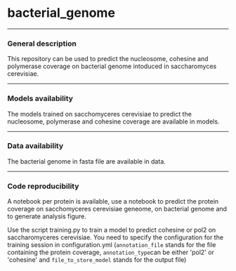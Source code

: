 # bacterial_genome

___________________________________________________________________
### General description
This repository can be used to predict the nucleosome, cohesine and polymerase coverage on bacterial genome intoduced in saccharomyces cerevisiae.

______________________________________________________________________
### Models availability
The models trained on sacchomyceres cerevisiae to predict the nucleosome, polymerase and cohesine coverage are available in models.


___________________________________________________________________________
### Data availability
The bacterial genome in fasta file are available in data. 

________________________________________________________________________

### Code reproducibility
A notebook per protein is available, use a notebook to predict the protein coverage on sacchomyceres cerevisiae geneome, on bacterial genome and to generate analysis figure.

Use the script training.py to train a model to predict cohesine or pol2 on saccharomyceres cerevisiae. You need to specify the configuration for the training session in configuration.yml (`annotation_file` stands for the file containing the protein coverage, `annotation_type`can be either 'pol2' or 'cohesine' and `file_to_store_model` stands for the output file)
